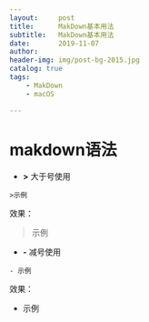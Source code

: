 ```yaml
---
layout:     post
title:      MakDown基本用法
subtitle:   MakDown基本用法
date:       2019-11-07
author:     
header-img: img/post-bg-2015.jpg
catalog: true
tags:
    - MakDown
    - macOS

---
```



# makdown语法


- __\>__ 大于号使用

```
>示例
```
效果：
> 示例
 
- __\-__ 减号使用

```
- 示例
```
效果：

- 示例










